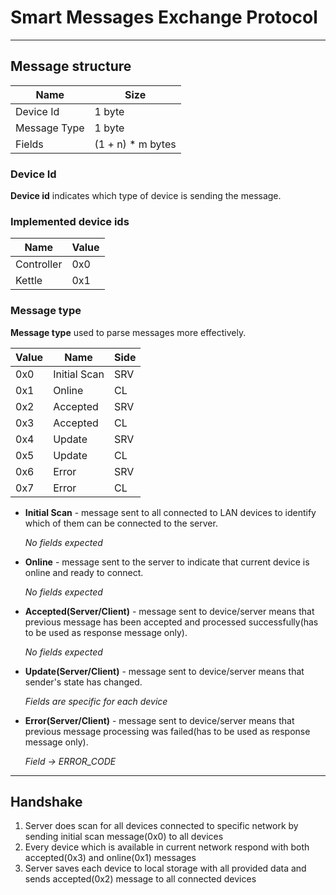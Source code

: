 # Smart Messages Exchange Protocol

---

## Message structure

| Name         | Size              |
|--------------|-------------------|
| Device Id    | 1 byte            |
| Message Type | 1 byte            |
| Fields       | (1 + n) * m bytes | 

### Device Id

**Device id** indicates which type of device is sending the message.

### Implemented device ids

| Name       | Value |
|------------|-------|
| Controller | 0x0   |
| Kettle     | 0x1   |

### Message type

**Message type** used to parse messages more effectively.

| Value | Name         | Side |
|-------|--------------|------|
| 0x0   | Initial Scan | SRV  |
| 0x1   | Online       | CL   |
| 0x2   | Accepted     | SRV  |
| 0x3   | Accepted     | CL   |
| 0x4   | Update       | SRV  |
| 0x5   | Update       | CL   |
| 0x6   | Error        | SRV  |
| 0x7   | Error        | CL   |


+ **Initial Scan** - message sent to all connected to LAN devices to identify 
which of them can be connected to the server.

  *No fields expected*


+ **Online** - message sent to the server to indicate that current
device is online and ready to connect.

  *No fields expected*


+ **Accepted(Server/Client)** - message sent to device/server means that previous message
has been accepted and processed successfully(has to be used as response message only).

  *No fields expected*


+ **Update(Server/Client)** - message sent to device/server means that sender's state
has changed.

  *Fields are specific for each device*


+ **Error(Server/Client)** - message sent to device/server means that previous message
processing was failed(has to be used as response message only).

  *Field -> ERROR_CODE*

---

## Handshake

1) Server does scan for all devices connected to specific network by sending initial scan message(0x0) to all devices
2) Every device which is available in current network respond with both accepted(0x3) and online(0x1) messages
3) Server saves each device to local storage with all provided data and sends accepted(0x2) message to all connected
   devices
